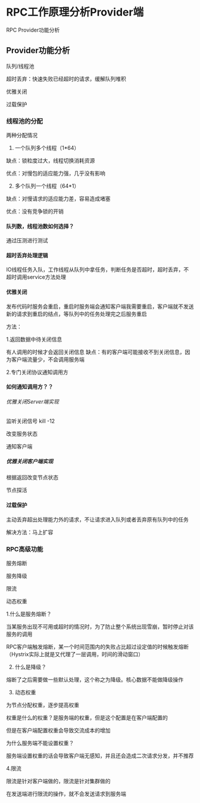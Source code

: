 # RPC工作原理分析Provider端


RPC Provider功能分析

<!--more-->
## Provider功能分析

队列/线程池 

超时丢弃：快速失败已经超时的请求，缓解队列堆积

优雅关闭

过载保护

### 线程池的分配

两种分配情况

1. 一个队列多个线程（1*64）

缺点：锁粒度过大，线程切换消耗资源

优点：对慢包的适应能力强，几乎没有影响

2. 多个队列一个线程（64*1）

缺点：对慢请求的适应能力差，容易造成堵塞

优点：没有竞争锁的开销

#### 队列数，线程池数如何选择？

通过压测进行测试

#### 超时丢弃处理逻辑

IO线程任务入队，工作线程从队列中拿任务，判断任务是否超时，超时丢弃，不超时调用service方法处理


#### 优雅关闭

发布代码时服务会重启，重启时服务端会通知客户端我需要重启，客户端就不发送新的请求到重启的结点，等队列中的任务处理完之后服务重启

方法：

1.返回数据中待关闭信息

有人调用的时候才会返回关闭信息
缺点：有的客户端可能接收不到关闭信息，因为客户端流量少，不会调用服务端

2.专门关闭协议通知调用方

#### 如何通知调用方？？ 

###### 优雅关闭Server端实现

监听关闭信号 kill -12

改变服务状态

通知客户端

##### 优雅关闭客户端实现

根据返回改变节点状态

节点探活


#### 过载保护

主动丢弃超出处理能力外的请求，不让请求进入队列或者丢弃原有队列中的任务

解决方法：马上扩容


### RPC高级功能

服务熔断

服务降级

限流

动态权重


1.什么是服务熔断？

当某服务出现不可用或超时的情况时，为了防止整个系统出现雪崩，暂时停止对该服务的调用

RPC客户端触发熔断，某一个时间范围内的失败占比超过设定值的时候触发熔断（Hystrix实际上就是又代理了一层调用，时间的滑动窗口）

2. 什么是降级？

熔断了之后需要做一些默认处理，这个称之为降级。核心数据不能做降级操作

3. 动态权重

为节点分配权重，逐步提高权重

权重是什么的权重？是服务端的权重，但是这个配置是在客户端配置的

但是在客户端配置权重会导致交流成本的增加

为什么服务端不能设置权重？

服务端设置权重的话会导致客户端无感知，并且还会造成二次请求分发，并不推荐

4.限流

限流是针对客户端做的，限流是针对集群做的

在发送端进行限流的操作，就不会发送请求到服务端



